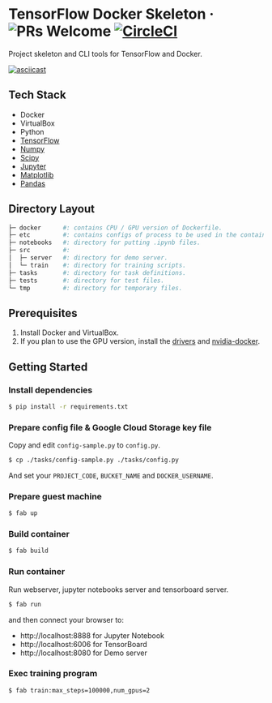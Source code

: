 # TensorFlow Docker Skeleton &middot; ![PRs Welcome](https://img.shields.io/badge/PRs-welcome-brightgreen.svg) [![CircleCI](https://circleci.com/gh/tokuda109/tensorflow-docker-skeleton/tree/master.svg?style=svg&circle-token=47409f3138010c606f60e578b53022f8bf22ae07)](https://circleci.com/gh/tokuda109/tensorflow-docker-skeleton/tree/master)

Project skeleton and CLI tools for TensorFlow and Docker.

[![asciicast](https://asciinema.org/a/140327.png)](https://asciinema.org/a/140327)

## Tech Stack

* Docker
* VirtualBox
* Python
* [TensorFlow](https://www.tensorflow.org)
* [Numpy](http://www.numpy.org)
* [Scipy](https://www.scipy.org)
* [Jupyter](http://jupyter.org)
* [Matplotlib](https://matplotlib.org)
* [Pandas](http://pandas.pydata.org)

## Directory Layout

```sh
├─ docker      #: contains CPU / GPU version of Dockerfile.
├─ etc         #: contains configs of process to be used in the container.
├─ notebooks   #: directory for putting .ipynb files.
├─ src         #:
│  ├─ server   #: directory for demo server.
│  └─ train    #: directory for training scripts.
├─ tasks       #: directory for task definitions.
├─ tests       #: directory for test files.
└─ tmp         #: directory for temporary files.
```

## Prerequisites

1. Install Docker and VirtualBox.
2. If you plan to use the GPU version, install the [drivers](https://www.nvidia.com/Download/index.aspx?lang=en-us) and [nvidia-docker](https://github.com/NVIDIA/nvidia-docker).

## Getting Started

### Install dependencies

```sh
$ pip install -r requirements.txt
```

### Prepare config file & Google Cloud Storage key file

Copy and edit `config-sample.py` to `config.py`.

```sh
$ cp ./tasks/config-sample.py ./tasks/config.py
```

And set your `PROJECT_CODE`, `BUCKET_NAME` and `DOCKER_USERNAME`.

### Prepare guest machine

```sh
$ fab up
```

### Build container

```sh
$ fab build
```

### Run container

Run webserver, jupyter notebooks server and tensorboard server.

```sh
$ fab run
```

and then connect your browser to:

* http://localhost:8888 for Jupyter Notebook
* http://localhost:6006 for TensorBoard
* http://localhost:8080 for Demo server

### Exec training program

```sh
$ fab train:max_steps=100000,num_gpus=2
```
